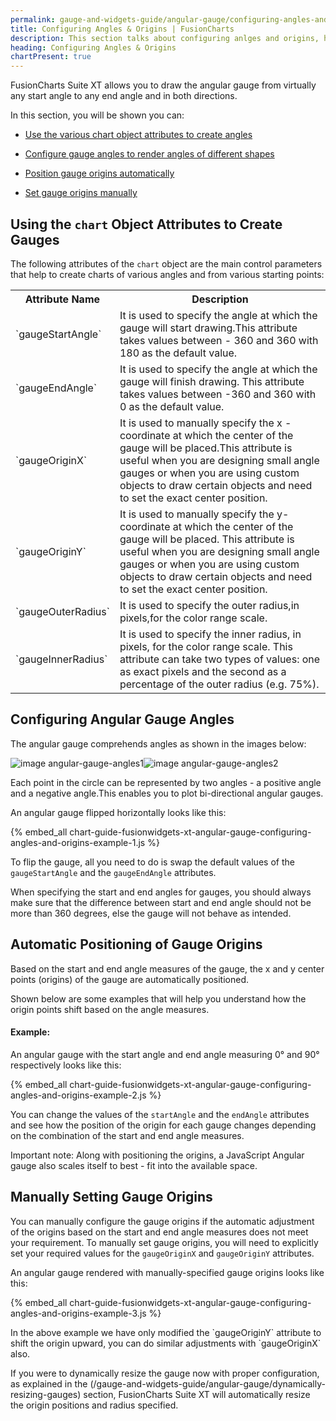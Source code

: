 ```yaml
---
permalink: gauge-and-widgets-guide/angular-gauge/configuring-angles-and-origins.html
title: Configuring Angles & Origins | FusionCharts
description: This section talks about configuring anlges and origins, how to use various chart object to create angles, configure gauge angles, set gauge origins, etc
heading: Configuring Angles & Origins
chartPresent: true
---
```


FusionCharts Suite XT allows you to draw the angular gauge from virtually any start angle to any end angle and in both directions.

In this section, you will be shown you can:

* <a href="/gauge-and-widgets-guide/angular-gauge/configuring-angles-and-origins#using-the-chart-object-attributes-to-create-gauges" class="smoth-scroll">Use the various chart object attributes to create angles</a>

* <a href="/gauge-and-widgets-guide/angular-gauge/configuring-angles-and-origins#configuring-angular-gauge-angles" class="smoth-scroll">Configure gauge angles to render angles of different shapes</a>

* <a href="/gauge-and-widgets-guide/angular-gauge/configuring-angles-and-origins#automatic-positioning-of-gauge-origins" class="smoth-scroll">Position gauge origins automatically</a>

* <a href="/gauge-and-widgets-guide/angular-gauge/configuring-angles-and-origins#manually-setting-gauge-origins" class="smoth-scroll">Set gauge origins manually</a>

## Using the `chart` Object Attributes to Create Gauges

The following attributes of the `chart` object are the main control parameters that help to create charts of various angles and from various starting points:

<table>
  <tr>
    <th>Attribute Name</th>
    <th>Description</th>
  </tr>
  <tr>
    <td>`gaugeStartAngle`</td>
    <td>It is used to specify the angle at which the gauge will start drawing.This attribute takes values between - 360 and 360 with 180 as the default value.</td>
  </tr>
  <tr>
    <td>`gaugeEndAngle`</td>
    <td>It is used to specify the angle at which the gauge will finish drawing. This attribute takes values between -360 and 360 with 0 as the default value.</td>
  </tr>
  <tr>
    <td>`gaugeOriginX`</td>
    <td>It is used to manually specify the x - coordinate at which the center of the gauge will be placed.This attribute is useful when you are designing small angle gauges or when you are using custom objects to draw certain objects and need to set the exact center position.</td>
  </tr>
  <tr>
    <td> `gaugeOriginY` </td>
    <td>It is used to manually specify the y-coordinate at which the center of the gauge will be placed. This attribute is useful when you are designing small angle gauges or when you are using custom objects to draw certain objects and need to set the exact center position. </td>
  </tr>
  <tr>
    <td>`gaugeOuterRadius`</td>
    <td>It is used to specify the outer radius,in pixels,for the color range scale.</td>
  </tr>
  <tr>
    <td> `gaugeInnerRadius` </td>
    <td>It is used to specify the inner radius, in pixels, for the color range scale. This attribute can take two types of values: one as exact pixels and the second as a percentage of the outer radius (e.g. 75%).</td>
  </tr>
</table>


## Configuring Angular Gauge Angles

The angular gauge comprehends angles as shown in the images below:

![image angular-gauge-angles1](/assets/images/angular-angles-1.jpg)![image angular-gauge-angles2](/assets/images/angular-angles-2.jpg)

Each point in the circle can be represented by two angles - a positive angle and a negative angle.This enables you to plot bi-directional angular gauges.

An angular gauge flipped horizontally looks like this:

{% embed_all chart-guide-fusionwidgets-xt-angular-gauge-configuring-angles-and-origins-example-1.js %}


To flip the gauge, all you need to do is swap the default values of the `gaugeStartAngle` and the `gaugeEndAngle` attributes.

<p class="text-warning"> When specifying the start and end angles for gauges, you should always make sure that the difference between start and end angle should not be more than 360 degrees, else the gauge will not behave as intended.</p>

## Automatic Positioning of Gauge Origins

Based on the start and end angle measures of the gauge, the x and y center points (origins) of the gauge are automatically positioned.

Shown below are some examples that will help you understand how the origin points shift based on the angle measures.

#### Example:

An angular gauge with the start angle and end angle measuring 0° and 90° respectively looks like this:

{% embed_all chart-guide-fusionwidgets-xt-angular-gauge-configuring-angles-and-origins-example-2.js %}



You can change the values of the `startAngle` and the `endAngle` attributes and see how the position of the origin
for each gauge changes depending on the combination of the start and end angle measures.

<p class="text-info"> Important note: Along with positioning the origins, a JavaScript Angular gauge also scales itself to best - fit into the available space.</p>

## Manually Setting Gauge Origins

You can manually configure the gauge origins if the automatic adjustment of the origins based on the start and end angle measures does not meet your requirement. To manually set gauge origins, you will need to explicitly set your required values for the `gaugeOriginX` and `gaugeOriginY` attributes.

An angular gauge rendered with manually-specified gauge origins looks like this:

{% embed_all chart-guide-fusionwidgets-xt-angular-gauge-configuring-angles-and-origins-example-3.js %}


<p class="text-info">In the above example we have only modified the `gaugeOriginY` attribute to shift the origin upward, you can do similar adjustments with `gaugeOriginX` also.</p>

<p class="text-info"> If you were to dynamically resize the gauge now with proper configuration, as explained in the (/gauge-and-widgets-guide/angular-gauge/dynamically-resizing-gauges) section, FusionCharts Suite XT will automatically resize the origin positions and radius specified.</p>